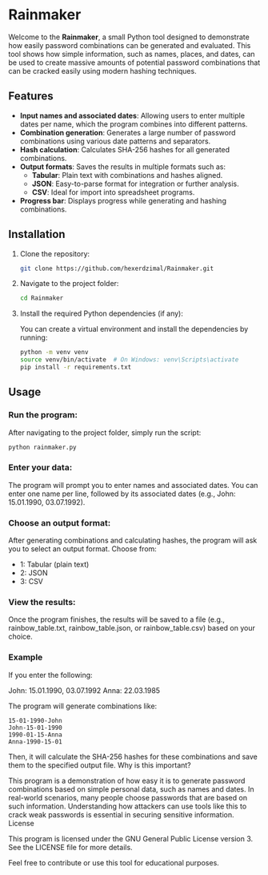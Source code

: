 # Rainmaker

Welcome to the **Rainmaker**, a small Python tool designed to demonstrate how easily password combinations can be generated and evaluated. This tool shows how simple information, such as names, places, and dates, can be used to create massive amounts of potential password combinations that can be cracked easily using modern hashing techniques.

## Features

- **Input names and associated dates**: Allowing users to enter multiple dates per name, which the program combines into different patterns.
- **Combination generation**: Generates a large number of password combinations using various date patterns and separators.
- **Hash calculation**: Calculates SHA-256 hashes for all generated combinations.
- **Output formats**: Saves the results in multiple formats such as:
  - **Tabular**: Plain text with combinations and hashes aligned.
  - **JSON**: Easy-to-parse format for integration or further analysis.
  - **CSV**: Ideal for import into spreadsheet programs.
- **Progress bar**: Displays progress while generating and hashing combinations.
  
## Installation

1. Clone the repository:

   ```bash
   git clone https://github.com/hexerdzimal/Rainmaker.git
   ```

2. Navigate to the project folder:

    ```bash
    cd Rainmaker
    ```

3. Install the required Python dependencies (if any):

    You can create a virtual environment and install the dependencies by running:
    ```bash
    python -m venv venv
    source venv/bin/activate  # On Windows: venv\Scripts\activate
    pip install -r requirements.txt
    ```

## Usage

### Run the program:

After navigating to the project folder, simply run the script:
```bash
python rainmaker.py
```
### Enter your data:

The program will prompt you to enter names and associated dates. You can enter one name per line, followed by its associated dates (e.g., John: 15.01.1990, 03.07.1992).

### Choose an output format:

After generating combinations and calculating hashes, the program will ask you to select an output format. Choose from:
- 1: Tabular (plain text)
- 2: JSON
- 3: CSV

### View the results:

Once the program finishes, the results will be saved to a file (e.g., rainbow_table.txt, rainbow_table.json, or rainbow_table.csv) based on your choice.

### Example

If you enter the following:

John: 15.01.1990, 03.07.1992
Anna: 22.03.1985

The program will generate combinations like:

    15-01-1990-John
    John-15-01-1990
    1990-01-15-Anna
    Anna-1990-15-01

Then, it will calculate the SHA-256 hashes for these combinations and save them to the specified output file.
Why is this important?

This program is a demonstration of how easy it is to generate password combinations based on simple personal data, such as names and dates. In real-world scenarios, many people choose passwords that are based on such information. Understanding how attackers can use tools like this to crack weak passwords is essential in securing sensitive information.
License

This program is licensed under the GNU General Public License version 3. See the LICENSE file for more details.

Feel free to contribute or use this tool for educational purposes. 
